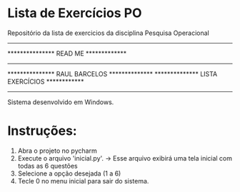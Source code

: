 # Lista de Exercícios PO
 Repositório da lista de exercicios da disciplina Pesquisa Operacional


****************************************************
***************         READ ME        *************
****************************************************
***************     RAUL BARCELOS     **************
**************     LISTA EXERCÍCIOS     ************
****************************************************

Sistema desenvolvido em Windows.

# Instruções:
1) Abra o projeto no pycharm
2) Execute o arquivo 'inicial.py'.
 → Esse arquivo exibirá uma tela inicial com todas as 6 questões
3) Selecione a opção desejada (1 a 6)
4) Tecle 0 no menu inicial para sair do sistema.